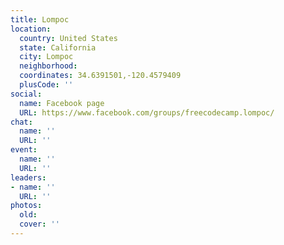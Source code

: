 ```yaml
---
title: Lompoc
location:
  country: United States
  state: California
  city: Lompoc
  neighborhood: 
  coordinates: 34.6391501,-120.4579409
  plusCode: ''
social:
  name: Facebook page
  URL: https://www.facebook.com/groups/freecodecamp.lompoc/
chat:
  name: ''
  URL: ''
event:
  name: ''
  URL: ''
leaders:
- name: ''
  URL: ''
photos:
  old: 
  cover: ''
---
```


